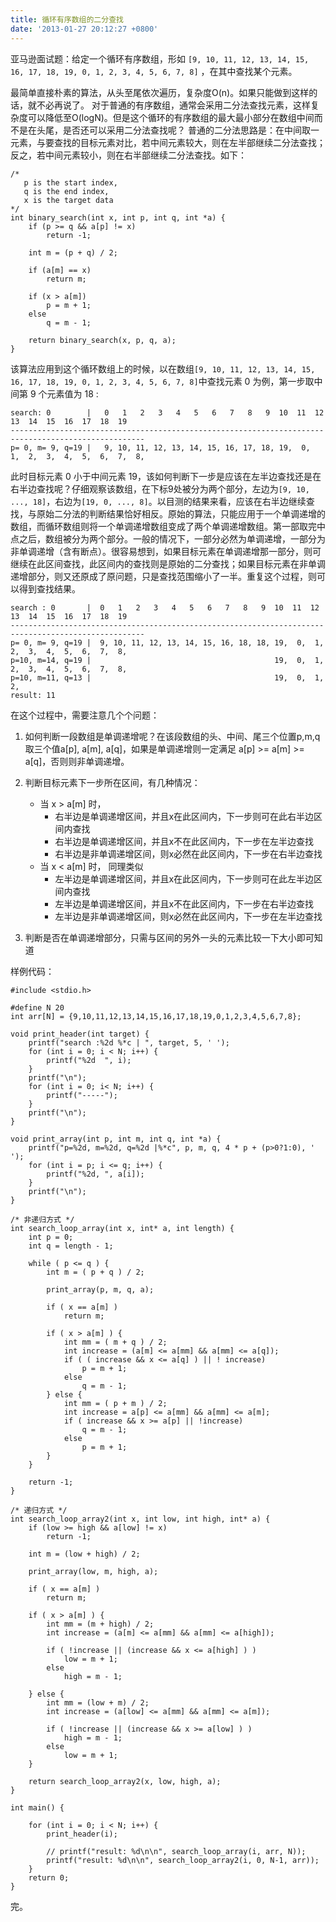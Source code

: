 ```yaml
---
title: 循环有序数组的二分查找
date: '2013-01-27 20:12:27 +0800'
---
```

亚马逊面试题：给定一个循环有序数组，形如 `[9, 10, 11, 12, 13, 14, 15, 16, 17, 18, 19, 0, 1, 2, 3, 4, 5, 6, 7, 8]` ，在其中查找某个元素。

最简单直接朴素的算法，从头至尾依次遍历，复杂度O(n)。如果只能做到这样的话，就不必再说了。
对于普通的有序数组，通常会采用二分法查找元素，这样复杂度可以降低至O(logN)。但是这个循环的有序数组的最大最小部分在数组中间而不是在头尾，是否还可以采用二分法查找呢？
普通的二分法思路是：在中间取一元素，与要查找的目标元素对比，若中间元素较大，则在左半部继续二分法查找；反之，若中间元素较小，则在右半部继续二分法查找。如下：

    /*
       p is the start index,
       q is the end index,
       x is the target data
    */
    int binary_search(int x, int p, int q, int *a) {
        if (p >= q && a[p] != x)
            return -1;

        int m = (p + q) / 2;

        if (a[m] == x)
            return m;

        if (x > a[m])
            p = m + 1;
        else
            q = m - 1;

        return binary_search(x, p, q, a);
    }

该算法应用到这个循环数组上的时候，以在数组`[9, 10, 11, 12, 13, 14, 15, 16, 17, 18, 19, 0, 1, 2, 3, 4, 5, 6, 7, 8]`中查找元素 0 为例，第一步取中间第 9 个元素值为 18 :

    search: 0        |   0   1   2   3   4   5   6   7   8   9  10  11  12  13  14  15  16  17  18  19
    ----------------------------------------------------------------------------------------------------
    p= 0, m= 9, q=19 |   9, 10, 11, 12, 13, 14, 15, 16, 17, 18, 19,  0,  1,  2,  3,  4,  5,  6,  7,  8,

此时目标元素 0 小于中间元素 19，该如何判断下一步是应该在左半边查找还是在右半边查找呢？仔细观察该数组，在下标9处被分为两个部分，左边为`[9, 10, ..., 18]`，右边为`[19, 0, ..., 8]`。以目测的结果来看，应该在右半边继续查找，与原始二分法的判断结果恰好相反。原始的算法，只能应用于一个单调递增的数组，而循环数组则将一个单调递增数组变成了两个单调递增数组。第一部取完中点之后，数组被分为两个部分。一般的情况下，一部分必然为单调递增，一部分为非单调递增（含有断点）。很容易想到，如果目标元素在单调递增那一部分，则可继续在此区间查找，此区间内的查找则是原始的二分查找；如果目标元素在非单调递增部分，则又还原成了原问题，只是查找范围缩小了一半。重复这个过程，则可以得到查找结果。

	search : 0       |  0   1   2   3   4   5   6   7   8   9  10  11  12  13  14  15  16  17  18  19
	----------------------------------------------------------------------------------------------------
	p= 0, m= 9, q=19 |  9, 10, 11, 12, 13, 14, 15, 16, 18, 18, 19,  0,  1,  2,  3,  4,  5,  6,  7,  8,
	p=10, m=14, q=19 |                                         19,  0,  1,  2,  3,  4,  5,  6,  7,  8,
	p=10, m=11, q=13 |                                         19,  0,  1,  2,
	result: 11

在这个过程中，需要注意几个个问题：

1. 如何判断一段数组是单调递增呢？在该段数组的头、中间、尾三个位置p,m,q取三个值a[p], a[m], a[q]，如果是单调递增则一定满足 a[p] >= a[m] >= a[q]，否则则非单调递增。 

2. 判断目标元素下一步所在区间，有几种情况：
	- 当 x > a[m] 时，
		- 右半边是单调递增区间，并且x在此区间内，下一步则可在此右半边区间内查找
   		- 右半边是单调递增区间，并且x不在此区间内，下一步在左半边查找
   		- 右半边是非单调递增区间，则x必然在此区间内，下一步在右半边查找
	- 当 x < a[m] 时， 同理类似
		- 左半边是单调递增区间，并且x在此区间内，下一步则可在此左半边区间内查找
		- 左半边是单调递增区间，并且x不在此区间内，下一步在右半边查找
		- 左半边是非单调递增区间，则x必然在此区间内，下一步在左半边查找

3. 判断是否在单调递增部分，只需与区间的另外一头的元素比较一下大小即可知道

样例代码：

	#include <stdio.h>

	#define N 20
	int arr[N] = {9,10,11,12,13,14,15,16,17,18,19,0,1,2,3,4,5,6,7,8};

	void print_header(int target) {
	    printf("search :%2d %*c | ", target, 5, ' ');
	    for (int i = 0; i < N; i++) {
	        printf("%2d  ", i);
	    }
	    printf("\n");
	    for (int i = 0; i< N; i++) {
	        printf("-----");
	    }
	    printf("\n");
	}

	void print_array(int p, int m, int q, int *a) {
	    printf("p=%2d, m=%2d, q=%2d |%*c", p, m, q, 4 * p + (p>0?1:0), ' ');
	    for (int i = p; i <= q; i++) {
	        printf("%2d, ", a[i]);
	    }
	    printf("\n");
	}

	/* 非递归方式 */
	int search_loop_array(int x, int* a, int length) {
	    int p = 0;
	    int q = length - 1;

	    while ( p <= q ) {
	        int m = ( p + q ) / 2;

	        print_array(p, m, q, a);

	        if ( x == a[m] )
	            return m;

	        if ( x > a[m] ) {
	            int mm = ( m + q ) / 2;
	            int increase = (a[m] <= a[mm] && a[mm] <= a[q]);
	            if ( ( increase && x <= a[q] ) || ! increase)
	                p = m + 1;
	            else
	                q = m - 1;
	        } else {
	            int mm = ( p + m ) / 2;
	            int increase = a[p] <= a[mm] && a[mm] <= a[m];
	            if ( increase && x >= a[p] || !increase)
	                q = m - 1;
	            else
	                p = m + 1;
	        }
	    }

	    return -1;
	}

	/* 递归方式 */
	int search_loop_array2(int x, int low, int high, int* a) {
	    if (low >= high && a[low] != x)
	        return -1;

	    int m = (low + high) / 2;

	    print_array(low, m, high, a);

	    if ( x == a[m] )
	        return m;

	    if ( x > a[m] ) {
	        int mm = (m + high) / 2;
	        int increase = (a[m] <= a[mm] && a[mm] <= a[high]);

	        if ( !increase || (increase && x <= a[high] ) )
	            low = m + 1;
	        else
	            high = m - 1;

	    } else {
	        int mm = (low + m) / 2;
	        int increase = (a[low] <= a[mm] && a[mm] <= a[m]);

	        if ( !increase || (increase && x >= a[low] ) )
	            high = m - 1;
	        else
	            low = m + 1;
	    }

	    return search_loop_array2(x, low, high, a);
	}

	int main() {

	    for (int i = 0; i < N; i++) {
	        print_header(i);

	        // printf("result: %d\n\n", search_loop_array(i, arr, N));
	        printf("result: %d\n\n", search_loop_array2(i, 0, N-1, arr));
	    }
	    return 0;
	}

完。

